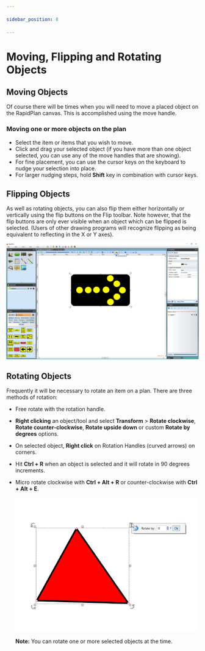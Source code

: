 ```yaml
---

sidebar_position: 8

---
```

# Moving, Flipping and Rotating Objects

## Moving Objects

Of course there will be times when you will need to move a placed object  on the RapidPlan canvas. This is accomplished using the move handle.

### Moving one or more objects on the plan

- Select the item or items that you wish to move.
- Click and drag your selected object (if you have more than one object selected, you can use any of the move handles that are showing).
- For fine placement, you can use the cursor keys on the keyboard to nudge your selection into place.
- For larger nudging steps, hold **Shift** key in combination with cursor keys.

## Flipping Objects

As well as rotating objects, you can also flip them either horizontally or vertically using the flip buttons on the Flip toolbar. Note however, that the flip buttons are only ever visible when an object which can be flipped is selected. (Users of other drawing programs will recognize flipping as being equivalent to reflecting in the X or Y axes).

![The_Flip_Tools_are_visible_because_the_Arrowboard_is_selected](./assets/The_Flip_Tools_are_visible_because_the_Arrowboard_is_selected.png)

## Rotating Objects

Frequently it will be necessary to rotate an item on a plan. There are three methods of rotation:

- Free rotate with the rotation handle.
- **Right clicking** an object/tool and select **Transform** > **Rotate clockwise**, **Rotate counter-clockwise**, **Rotate upside down** or custom **Rotate by degrees** options.
- On selected object, **Right click** on Rotation Handles (curved arrows) on corners.
- Hit **Ctrl + R** when an object is selected and it will rotate in 90 degrees increments.
- Micro rotate clockwise with **Ctrl + Alt + R** or counter-clockwise with **Ctrl + Alt + E**.

    ![Rotate_selected_object](./assets/Rotate_selected_object.png)

    **Note:** You can rotate one or more selected objects at the time.
